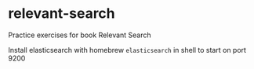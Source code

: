 # relevant-search
Practice exercises for book Relevant Search

Install elasticsearch with homebrew
`elasticsearch` in shell to start on port 9200

